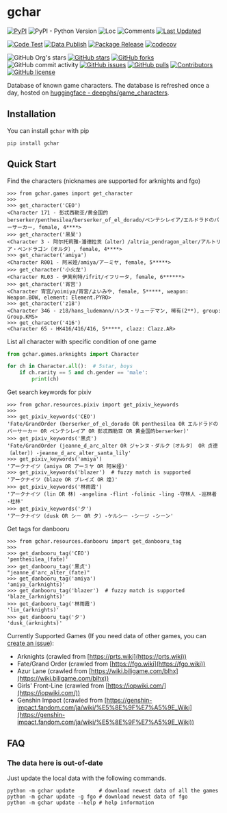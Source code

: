 # gchar

[![PyPI](https://img.shields.io/pypi/v/gchar)](https://pypi.org/project/gchar/)
![PyPI - Python Version](https://img.shields.io/pypi/pyversions/gchar)
![Loc](https://img.shields.io/endpoint?url=https://gist.githubusercontent.com/narugo1992/254442dea2e77cf46366df97f499242f/raw/loc.json)
![Comments](https://img.shields.io/endpoint?url=https://gist.githubusercontent.com/narugo1992/254442dea2e77cf46366df97f499242f/raw/comments.json)
[![Last Updated](https://img.shields.io/endpoint?url=https://gist.githubusercontent.com/narugo1992/254442dea2e77cf46366df97f499242f/raw/data_last_update.json)](https://huggingface.co/datasets/deepghs/game_characters)

[![Code Test](https://github.com/narugo1992/gchar/workflows/Code%20Test/badge.svg)](https://github.com/narugo1992/gchar/actions?query=workflow%3A%22Code+Test%22)
[![Data Publish](https://github.com/narugo1992/gchar/actions/workflows/data.yml/badge.svg)](https://github.com/narugo1992/gchar/actions/workflows/data.yml)
[![Package Release](https://github.com/narugo1992/gchar/workflows/Package%20Release/badge.svg)](https://github.com/narugo1992/gchar/actions?query=workflow%3A%22Package+Release%22)
[![codecov](https://codecov.io/gh/narugo1992/gchar/branch/main/graph/badge.svg?token=XJVDP4EFAT)](https://codecov.io/gh/narugo1992/gchar)

![GitHub Org's stars](https://img.shields.io/github/stars/narugo1992)
[![GitHub stars](https://img.shields.io/github/stars/narugo1992/gchar)](https://github.com/narugo1992/gchar/stargazers)
[![GitHub forks](https://img.shields.io/github/forks/narugo1992/gchar)](https://github.com/narugo1992/gchar/network)
![GitHub commit activity](https://img.shields.io/github/commit-activity/m/narugo1992/gchar)
[![GitHub issues](https://img.shields.io/github/issues/narugo1992/gchar)](https://github.com/narugo1992/gchar/issues)
[![GitHub pulls](https://img.shields.io/github/issues-pr/narugo1992/gchar)](https://github.com/narugo1992/gchar/pulls)
[![Contributors](https://img.shields.io/github/contributors/narugo1992/gchar)](https://github.com/narugo1992/gchar/graphs/contributors)
[![GitHub license](https://img.shields.io/github/license/narugo1992/gchar)](https://github.com/narugo1992/gchar/blob/master/LICENSE)

Database of known game characters. The database is refreshed once a day, hosted
on [huggingface - deepghs/game_characters](https://huggingface.co/datasets/deepghs/game_characters).

## Installation

You can install `gchar` with pip

```shell
pip install gchar
```

## Quick Start

Find the characters (nicknames are supported for arknights and fgo)

```
>>> from gchar.games import get_character
>>> 
>>> get_character('CEO')
<Character 171 - 彭忒西勒亚/黄金国的berserker/penthesilea/berserker_of_el_dorado/ペンテシレイア/エルドラドのバーサーカー, female, 4****>
>>> get_character('黑呆')
<Character 3 - 阿尔托莉雅·潘德拉贡〔alter〕/altria_pendragon_alter/アルトリア・ペンドラゴン〔オルタ〕, female, 4****>
>>> get_character('amiya')
<Character R001 - 阿米娅/amiya/アーミヤ, female, 5*****>
>>> get_character('小火龙')
<Character RL03 - 伊芙利特/ifrit/イフリータ, female, 6******>
>>> get_character('宵宫')
<Character 宵宫/yoimiya/宵宮/よいみや, female, 5*****, weapon: Weapon.BOW, element: Element.PYRO>
>>> get_character('z18')
<Character 346 - z18/hans_ludemann/ハンス・リューデマン, 稀有(2**), group: Group.KMS>
>>> get_character('416')
<Character 65 - HK416/416/416, 5*****, clazz: Clazz.AR>
```

List all character with specific condition of one game

```python
from gchar.games.arknights import Character

for ch in Character.all():  # 5star, boys
    if ch.rarity == 5 and ch.gender == 'male':
        print(ch)

```

Get search keywords for pixiv

```
>>> from gchar.resources.pixiv import get_pixiv_keywords
>>> 
>>> get_pixiv_keywords('CEO')
'Fate/GrandOrder (berserker_of_el_dorado OR penthesilea OR エルドラドのバーサーカー OR ペンテシレイア OR 彭忒西勒亚 OR 黄金国的berserker)'
>>> get_pixiv_keywords('黑贞')
'Fate/GrandOrder (jeanne_d_arc_alter OR ジャンヌ・ダルク〔オルタ〕 OR 贞德〔alter〕) -jeanne_d_arc_alter_santa_lily'
>>> get_pixiv_keywords('amiya')
'アークナイツ (amiya OR アーミヤ OR 阿米娅)'
>>> get_pixiv_keywords('blazer')  # fuzzy match is supported
'アークナイツ (blaze OR ブレイズ OR 煌)'
>>> get_pixiv_keywords('林雨霞')
'アークナイツ (lin OR 林) -angelina -flint -folinic -ling -守林人 -巡林者 -杜林'
>>> get_pixiv_keywords('夕')
'アークナイツ (dusk OR シー OR 夕) -ケルシー -シージ -シーン'
```

Get tags for danbooru

```
>>> from gchar.resources.danbooru import get_danbooru_tag
>>> 
>>> get_danbooru_tag('CEO')
'penthesilea_(fate)'
>>> get_danbooru_tag('黑贞')
"jeanne_d'arc_alter_(fate)"
>>> get_danbooru_tag('amiya')
'amiya_(arknights)'
>>> get_danbooru_tag('blazer')  # fuzzy match is supported
'blaze_(arknights)'
>>> get_danbooru_tag('林雨霞')
'lin_(arknights)'
>>> get_danbooru_tag('夕')
'dusk_(arknights)'
```

Currently Supported Games (If you need data of other games,
you can [create an issue](https://github.com/narugo1992/gchar/issues/new)):

* Arknights (crawled from [https://prts.wiki](https://prts.wiki))
* Fate/Grand Order (crawled from [https://fgo.wiki](https://fgo.wiki))
* Azur Lane (crawled from [https://wiki.biligame.com/blhx](https://wiki.biligame.com/blhx))
* Girls' Front-Line (crawled from [https://iopwiki.com/](https://iopwiki.com/))
* Genshin Impact (crawled
  from [https://genshin-impact.fandom.com/ja/wiki/%E5%8E%9F%E7%A5%9E_Wiki](https://genshin-impact.fandom.com/ja/wiki/%E5%8E%9F%E7%A5%9E_Wiki))

## FAQ

### The data here is out-of-date

Just update the local data with the following commands.

```shell
python -m gchar update        # download newest data of all the games
python -m gchar update -g fgo # download newest data of fgo
python -m gchar update --help # help information

```

